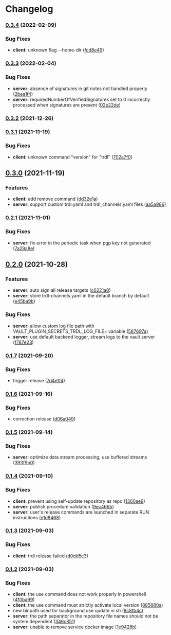 # Changelog

### [0.3.4](https://www.github.com/werf/trdl/compare/v0.3.3...v0.3.4) (2022-02-09)


### Bug Fixes

* **client:** unknown flag --home-dir ([fcd8e49](https://www.github.com/werf/trdl/commit/fcd8e4949f6f46bce91f57aeae74e85786bc32df))

### [0.3.3](https://www.github.com/werf/trdl/compare/v0.3.2...v0.3.3) (2022-02-04)


### Bug Fixes

* **server:** absence of signatures in git notes not handled properly ([2bea1f4](https://www.github.com/werf/trdl/commit/2bea1f4fcdc163a212052bbf8fa419272d4d6e1d))
* **server:** requiredNumberOfVerifiedSignatures set to 0 incorrectly processed when signatures are present ([02e22de](https://www.github.com/werf/trdl/commit/02e22de923d439c87057c211adfbd49d5959435f))

### [0.3.2](https://www.github.com/werf/trdl/compare/v0.3.1...v0.3.2) (2021-12-26)

### [0.3.1](https://www.github.com/werf/trdl/compare/v0.3.0...v0.3.1) (2021-11-19)


### Bug Fixes

* **client:** unknown command "version" for "trdl" ([702a7f0](https://www.github.com/werf/trdl/commit/702a7f091b5ab8a24ab7c9e1c2ad43a8675fe80d))

## [0.3.0](https://www.github.com/werf/trdl/compare/v0.2.1...v0.3.0) (2021-11-19)


### Features

* **client:** add remove command ([dd32e1a](https://www.github.com/werf/trdl/commit/dd32e1aebfb2363688a7f0fa463813f583221c46))
* **server:** support custom trdl.yaml and trdl_channels.yaml files ([aa5a986](https://www.github.com/werf/trdl/commit/aa5a9860757e2036467af8b958b71ca597d4e134))

### [0.2.1](https://www.github.com/werf/trdl/compare/v0.2.0...v0.2.1) (2021-11-01)


### Bug Fixes

* **server:** fix error in the periodic task when pgp key not generated ([7a29a8e](https://www.github.com/werf/trdl/commit/7a29a8e2f1fa74e308f11c4922790b07ac052b2d))

## [0.2.0](https://www.github.com/werf/trdl/compare/v0.1.7...v0.2.0) (2021-10-28)


### Features

* **server:** auto sign all release targets ([c6221a8](https://www.github.com/werf/trdl/commit/c6221a8aa1cffef3d26049a819972cb680123c32))
* **server:** store trdl-channels.yaml in the default branch by default ([e45ba9b](https://www.github.com/werf/trdl/commit/e45ba9b5a474b1c8b104a3e160bddcf355b3d508))


### Bug Fixes

* **server:** allow custom log file path with VAULT_PLUGIN_SECRETS_TRDL_LOG_FILE=<path> variable ([587697a](https://www.github.com/werf/trdl/commit/587697a174071f289e17713711f014abfbeb1ef9))
* **server:** use default backend logger, stream logs to the vault server ([f787e23](https://www.github.com/werf/trdl/commit/f787e230b516ccd58ea59ef6fbbb5e96c4292831))

### [0.1.7](https://www.github.com/werf/trdl/compare/v0.1.6...v0.1.7) (2021-09-20)


### Bug Fixes

* trigger release ([7d4e1f4](https://www.github.com/werf/trdl/commit/7d4e1f478489b4dbb1fdf5a628996146ad42e654))

### [0.1.6](https://www.github.com/werf/trdl/compare/v0.1.5...v0.1.6) (2021-09-16)


### Bug Fixes

* correction release ([d06a049](https://www.github.com/werf/trdl/commit/d06a049ce2e41cd5ff012d0855cf5442e754043a))

### [0.1.5](https://www.github.com/werf/trdl/compare/v0.1.4...v0.1.5) (2021-09-14)


### Bug Fixes

* **server:** optimize data stream processing, use buffered streams ([393f9b0](https://www.github.com/werf/trdl/commit/393f9b0bfa97cb9bbd2d55587b7b85ec3aaeffd7))

### [0.1.4](https://www.github.com/werf/trdl/compare/v0.1.3...v0.1.4) (2021-09-10)


### Bug Fixes

* **client:** prevent using self-update repository as repo ([1360ae9](https://www.github.com/werf/trdl/commit/1360ae9f4196197b31c6eedcd178d728a0f3a7e3))
* **server:** publish procedure validation ([9ec466b](https://www.github.com/werf/trdl/commit/9ec466b58772a5ae7153f2a8426fd2c5f75acde9))
* **server:** user's release commands are launched in separate RUN instructions ([e1d8468](https://www.github.com/werf/trdl/commit/e1d8468bcda69065758b0ac2611c2bd2037bd626))

### [0.1.3](https://www.github.com/werf/trdl/compare/v0.1.2...v0.1.3) (2021-09-03)


### Bug Fixes

* **client:** trdl release failed ([d0dd5c3](https://www.github.com/werf/trdl/commit/d0dd5c34f7dbe3deb716e532cf1ed7a8845b5ad1))

### [0.1.2](https://www.github.com/werf/trdl/compare/v0.1.1...v0.1.2) (2021-09-03)


### Bug Fixes

* **client:** the use command does not work properly in powershell ([4f0ba99](https://www.github.com/werf/trdl/commit/4f0ba9973bb48ea56ade8acca6a83bc44b680f70))
* **client:** the use command must strictly activate local version ([885880a](https://www.github.com/werf/trdl/commit/885880ab95eb3b3f94b6a90a7beaec99cb0bfb0c))
* new binpath used for background use update in sh ([8c8fb4c](https://www.github.com/werf/trdl/commit/8c8fb4c2f12e498e0d8c134071dc953a027d95d6))
* **server:** the path separator in the repository file names should not be system dependent ([346c851](https://www.github.com/werf/trdl/commit/346c85170e84f013ca622c08091a4a02c122ea31))
* **server:** unable to remove service docker image ([1e9428b](https://www.github.com/werf/trdl/commit/1e9428b2a06346aaadbb7531259645383fec3d93))
